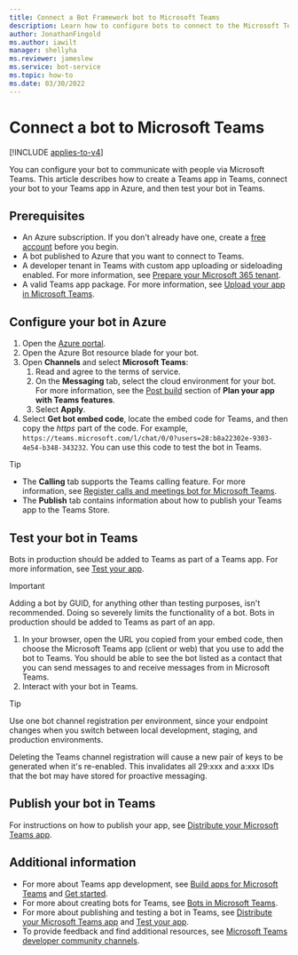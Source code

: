 ```yaml
---
title: Connect a Bot Framework bot to Microsoft Teams
description: Learn how to configure bots to connect to the Microsoft Teams channel and communicate with users via Teams.
author: JonathanFingold
ms.author: iawilt
manager: shellyha
ms.reviewer: jameslew
ms.service: bot-service
ms.topic: how-to
ms.date: 03/30/2022
---
```


# Connect a bot to Microsoft Teams

[!INCLUDE [applies-to-v4](includes/applies-to-v4-current.md)]

You can configure your bot to communicate with people via Microsoft Teams. This article describes how to create a Teams app in Teams, connect your bot to your Teams app in Azure, and then test your bot in Teams.

## Prerequisites

- An Azure subscription. If you don't already have one, create a [free account](https://azure.microsoft.com/free/?WT.mc_id=A261C142F) before you begin.
- A bot published to Azure that you want to connect to Teams.
- A developer tenant in Teams with custom app uploading or sideloading enabled. For more information, see [Prepare your Microsoft 365 tenant](/microsoftteams/platform/concepts/build-and-test/prepare-your-o365-tenant).
- A valid Teams app package. For more information, see [Upload your app in Microsoft Teams](/microsoftteams/platform/concepts/deploy-and-publish/apps-upload).

## Configure your bot in Azure

1. Open the [Azure portal](https://portal.azure.com/).
1. Open the Azure Bot resource blade for your bot.
1. Open **Channels** and select **Microsoft Teams**:
    1. Read and agree to the terms of service.
    1. On the **Messaging** tab, select the cloud environment for your bot. For more information, see the [Post build](/microsoftteams/platform/concepts/app-fundamentals-overview) section of **Plan your app with Teams features**.
    1. Select **Apply**.
1. Select **Get bot embed code**, locate the embed code for Teams, and then copy the _https_ part of the code. For example, `https://teams.microsoft.com/l/chat/0/0?users=28:b8a22302e-9303-4e54-b348-343232`. You can use this code to test the bot in Teams.

> [!TIP]
>
> - The **Calling** tab supports the Teams calling feature. For more information, see [Register calls and meetings bot for Microsoft Teams](/microsoftteams/platform/bots/calls-and-meetings/registering-calling-bot).
> - The **Publish** tab contains information about how to publish your Teams app to the Teams Store.

## Test your bot in Teams

Bots in production should be added to Teams as part of a Teams app. For more information, see [Test your app](/microsoftteams/platform/concepts/build-and-test/test-app-overview).

> [!IMPORTANT]
> Adding a bot by GUID, for anything other than testing purposes, isn't recommended. Doing so severely limits the functionality of a bot. Bots in production should be added to Teams as part of an app.

1. In your browser, open the URL you copied from your embed code, then choose the Microsoft Teams app (client or web) that you use to add the bot to Teams. You should be able to see the bot listed as a contact that you can send messages to and receive messages from in Microsoft Teams.
1. Interact with your bot in Teams.

> [!TIP]
> Use one bot channel registration per environment, since your endpoint changes when you switch between local development, staging, and production environments.
>
> Deleting the Teams channel registration will cause a new pair of keys to be generated when it's re-enabled. This invalidates all 29:xxx and a:xxx IDs that the bot may have stored for proactive messaging.

## Publish your bot in Teams

For instructions on how to publish your app, see [Distribute your Microsoft Teams app](/microsoftteams/platform/concepts/deploy-and-publish/apps-publish-overview).

## Additional information

- For more about Teams app development, see [Build apps for Microsoft Teams](/microsoftteams/platform/overview) and [Get started](/microsoftteams/platform/get-started/get-started-overview).
- For more about creating bots for Teams, see [Bots in Microsoft Teams](/microsoftteams/platform/bots/what-are-bots).
- For more about publishing and testing a bot in Teams, see [Distribute your Microsoft Teams app](/microsoftteams/platform/concepts/deploy-and-publish/apps-publish-overview) and [Test your app](/microsoftteams/platform/concepts/build-and-test/test-app-overview).
- To provide feedback and find additional resources, see [Microsoft Teams developer community channels](/microsoftteams/platform/feedback).
